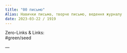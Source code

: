 ```yaml
---
title: "00 письмо"
Alias: Навички письма, творче письмо, ведення журналу
date: 2023-03-22 / 1919  
---
```

Zero-Links & Links:  
#green/seed

—  
